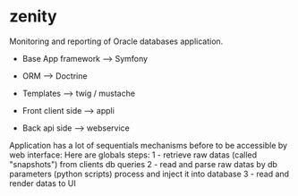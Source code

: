 # zenity
Monitoring and reporting of Oracle databases application.
- Base App framework --> Symfony
- ORM --> Doctrine
- Templates --> twig / mustache

- Front client side --> appli
- Back api side     --> webservice

Application has a lot of sequentials mechanisms before to be accessible by web interface:
Here are globals steps:
1 - retrieve raw datas (called "snapshots") from clients db queries
2 - read and parse raw datas by db parameters (python scripts) process and inject it into database
3 - read and render datas to UI
